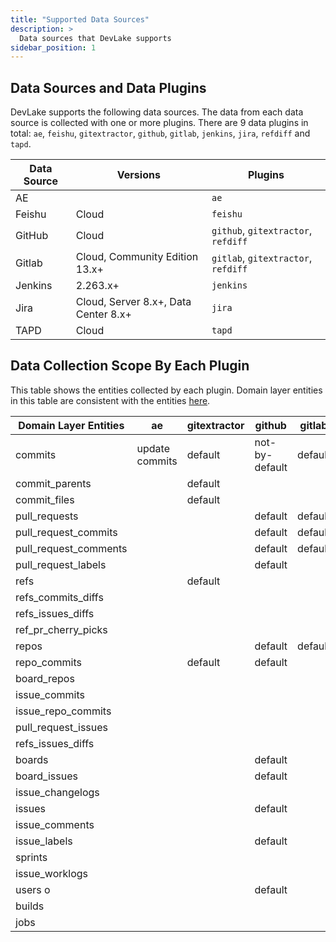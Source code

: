 ```yaml
---
title: "Supported Data Sources"
description: >
  Data sources that DevLake supports
sidebar_position: 1
---
```



## Data Sources and Data Plugins
DevLake supports the following data sources. The data from each data source is collected with one or more plugins. There are 9 data plugins in total: `ae`, `feishu`, `gitextractor`, `github`, `gitlab`, `jenkins`, `jira`, `refdiff` and `tapd`.


| Data Source | Versions                             | Plugins |
|-------------|--------------------------------------|-------- |
| AE          |                                      | `ae`    |
| Feishu      | Cloud                                |`feishu` |
| GitHub      | Cloud                                |`github`, `gitextractor`, `refdiff` |
| Gitlab      | Cloud, Community Edition 13.x+       |`gitlab`, `gitextractor`, `refdiff` |
| Jenkins     | 2.263.x+                             |`jenkins` |
| Jira        | Cloud, Server 8.x+, Data Center 8.x+ |`jira` |
| TAPD        | Cloud                                | `tapd` |



## Data Collection Scope By Each Plugin
This table shows the entities collected by each plugin. Domain layer entities in this table are consistent with the entities [here](./DevLakeDomainLayerSchema.md).

| Domain Layer Entities | ae             | gitextractor | github         | gitlab  | jenkins | jira    | refdiff | tapd    |
| --------------------- | -------------- | ------------ | -------------- | ------- | ------- | ------- | ------- | ------- |
| commits               | update commits | default      | not-by-default | default |         |         |         |         |
| commit_parents        |                | default      |                |         |         |         |         |         |
| commit_files          |                | default      |                |         |         |         |         |         |
| pull_requests         |                |              | default        | default |         |         |         |         |
| pull_request_commits  |                |              | default        | default |         |         |         |         |
| pull_request_comments |                |              | default        | default |         |         |         |         |
| pull_request_labels   |                |              | default        |         |         |         |         |         |
| refs                  |                | default      |                |         |         |         |         |         |
| refs_commits_diffs    |                |              |                |         |         |         | default |         |
| refs_issues_diffs     |                |              |                |         |         |         | default |         |
| ref_pr_cherry_picks   |                |              |                |         |         |         | default |         |
| repos                 |                |              | default        | default |         |         |         |         |
| repo_commits          |                | default      | default        |         |         |         |         |         |
| board_repos           |                |              |                |         |         |         |         |         |
| issue_commits         |                |              |                |         |         |         |         |         |
| issue_repo_commits    |                |              |                |         |         |         |         |         |
| pull_request_issues   |                |              |                |         |         |         |         |         |
| refs_issues_diffs     |                |              |                |         |         |         |         |         |
| boards                |                |              | default        |         |         | default |         | default |
| board_issues          |                |              | default        |         |         | default |         | default |
| issue_changelogs      |                |              |                |         |         | default |         | default |
| issues                |                |              | default        |         |         | default |         | default |
| issue_comments        |                |              |                |         |         | default |         | default |
| issue_labels          |                |              | default        |         |         |         |         |         |
| sprints               |                |              |                |         |         | default |         | default |
| issue_worklogs        |                |              |                |         |         | default |         | default |
| users o               |                |              | default        |         |         | default |         | default |
| builds                |                |              |                |         | default |         |         |         |
| jobs                  |                |              |                |         | default |         |         |         |

